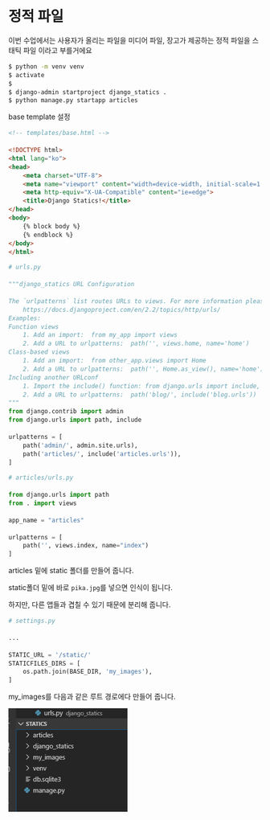 # 정적 파일

이번 수업에서는 사용자가 올리는 파일을 미디어 파일, 장고가 제공하는 정적 파일을 스태틱 파일 이라고 부를거에요



```bash
$ python -m venv venv
$ activate
$ 
$ django-admin startproject django_statics .
$ python manage.py startapp articles
```



base template 설정

```html
<!-- templates/base.html -->

<!DOCTYPE html>
<html lang="ko">
<head>
    <meta charset="UTF-8">
    <meta name="viewport" content="width=device-width, initial-scale=1.0">
    <meta http-equiv="X-UA-Compatible" content="ie=edge">
    <title>Django Statics!</title>
</head>
<body>
    {% block body %}
    {% endblock %}
</body>
</html>
```

```python
# urls.py

"""django_statics URL Configuration

The `urlpatterns` list routes URLs to views. For more information please see:
    https://docs.djangoproject.com/en/2.2/topics/http/urls/
Examples:
Function views
    1. Add an import:  from my_app import views
    2. Add a URL to urlpatterns:  path('', views.home, name='home')
Class-based views
    1. Add an import:  from other_app.views import Home
    2. Add a URL to urlpatterns:  path('', Home.as_view(), name='home')
Including another URLconf
    1. Import the include() function: from django.urls import include, path
    2. Add a URL to urlpatterns:  path('blog/', include('blog.urls'))
"""
from django.contrib import admin
from django.urls import path, include

urlpatterns = [
    path('admin/', admin.site.urls),
    path('articles/', include('articles.urls')),
]

```

```python
# articles/urls.py

from django.urls import path
from . import views

app_name = "articles"

urlpatterns = [
    path('', views.index, name="index")
]
```



articles 밑에 static 폴더를 만들어 줍니다.

static폴더 밑에 바로 `pika.jpg`를 넣으면 인식이 됩니다.

하지만, 다른 앱들과 겹칠 수 있기 때문에 분리해 줍니다.



```python
# settings.py

...

STATIC_URL = '/static/'
STATICFILES_DIRS = [
    os.path.join(BASE_DIR, 'my_images'),
]

```



my_images를 다음과 같은 루트 경로에다 만들어 줍니다.

![image-20191104140827102](2019-11-04_static.assets/image-20191104140827102.png)
